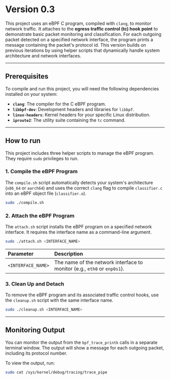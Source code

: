 # Version 0.3 

This project uses an eBPF C program, compiled with `clang`, to monitor network traffic. It attaches to the **egress traffic control (tc) hook point** to demonstrate basic packet monitoring and classification. For each outgoing packet detected on a specified network interface, the program prints a message containing the packet's protocol id. This version builds on previous iterations by using helper scripts that dynamically handle system architecture and network interfaces.

-----

## Prerequisites

To compile and run this project, you will need the following dependencies installed on your system:

  * **`clang`**: The compiler for the C eBPF program.
  * **`libbpf-dev`**: Development headers and libraries for `libbpf`.
  * **`linux-headers`**: Kernel headers for your specific Linux distribution.
  * **`iproute2`**: The utility suite containing the `tc` command.

-----

## How to run

This project includes three helper scripts to manage the eBPF program. They require `sudo` privileges to run.

### 1\. Compile the eBPF Program

The `compile.sh` script automatically detects your system's architecture (`x86_64` or `aarch64`) and uses the correct `clang` flag to compile `classifier.c` into an eBPF object file (`classifier.o`).

```bash
sudo ./compile.sh
```

### 2\. Attach the eBPF Program

The `attach.sh` script installs the eBPF program on a specified network interface. It requires the interface name as a command-line argument.

```bash
sudo ./attach.sh <INTERFACE_NAME>
```

| Parameter | Description |
| :--- | :--- |
| `<INTERFACE_NAME>` | The name of the network interface to monitor (e.g., `eth0` or `enp0s1`). |

### 3\. Clean Up and Detach

To remove the eBPF program and its associated traffic control hooks, use the `cleanup.sh` script with the same interface name.

```bash
sudo ./cleanup.sh <INTERFACE_NAME>
```

-----

## Monitoring Output

You can monitor the output from the `bpf_trace_printk` calls in a separate terminal window. The output will show a message for each outgoing packet, including its protocol number.

To view the output, run:

```bash
sudo cat /sys/kernel/debug/tracing/trace_pipe
```

